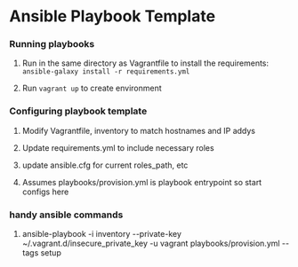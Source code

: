# Ansible Playbook Template

### Running playbooks
1. Run in the same directory as Vagrantfile to install the requirements:
``` ansible-galaxy install -r requirements.yml ```

1. Run ```vagrant up``` to create environment

### Configuring playbook template

1. Modify Vagrantfile, inventory to match hostnames and IP addys

1. Update requirements.yml to include necessary roles

1. update ansible.cfg for current roles_path, etc

1. Assumes playbooks/provision.yml is playbook entrypoint so start configs here

### handy ansible commands

1. ansible-playbook -i inventory --private-key ~/.vagrant.d/insecure_private_key -u vagrant playbooks/provision.yml --tags setup

